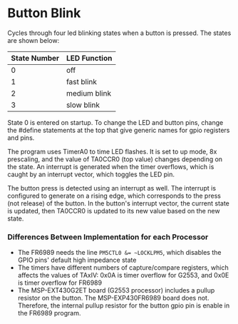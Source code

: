# Button Blink
Cycles through four led blinking states when a button is pressed. The states are shown below:

State Number | LED Function
--- | ---
0 | off
1 | fast blink
2 | medium blink
3 | slow blink

State 0 is entered on startup. To change the LED and button pins, change the #define statements at the top that give generic names for gpio registers and pins.

The program uses TimerA0 to time LED flashes. It is set to up mode, 8x prescaling, and the value of TA0CCR0 (top value) changes depending on the state. An interrupt is generated when the timer overflows, which is caught by an interrupt vector, which toggles the LED pin.

The button press is detected using an interrupt as well. The interrupt is configured to generate on a rising edge, which corresponds to the press (not release) of the button. In the button's interrupt vector, the current state is updated, then TA0CCR0 is updated to its new value based on the new state.

### Differences Between Implementation for each Processor
- The FR6989 needs the line `PM5CTL0 &= ~LOCKLPM5`, which disables the GPIO pins' default high impedance state
- The timers have different numbers of capture/compare registers, which affects the values of TAxIV: 0x0A is timer overflow for G2553, and 0x0E is timer overflow for FR6989
- The MSP-EXT430G2ET board (G2553 processor) includes a pullup resistor on the button. The MSP-EXP430FR6989 board does not. Therefore, the internal pullup resistor for the button gpio pin is enable in the FR6989 program.
